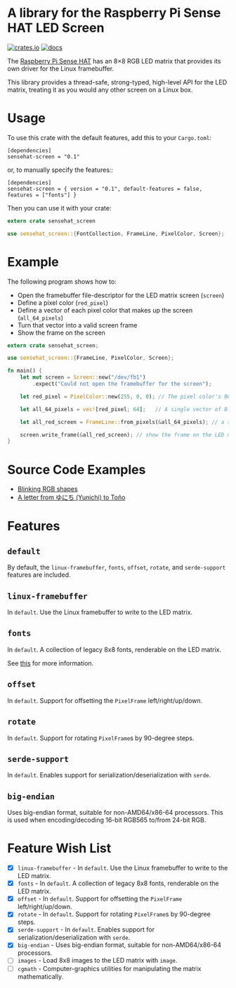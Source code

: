A library for the Raspberry Pi Sense HAT LED Screen
====================================================

[![crates.io](https://img.shields.io/crates/v/sensehat-screen.svg)](https://crates.io/crates/sensehat-screen)
[![docs](https://docs.rs/sensehat-screen/badge.svg)](https://docs.rs/sensehat-screen)


The [Raspberry Pi Sense HAT](https://www.raspberrypi.org/products/sense-hat/) has an 8×8 RGB LED matrix that provides its own driver for the Linux framebuffer.

This library provides a thread-safe, strong-typed, high-level API for the LED matrix, treating it as you would any other screen on a Linux box.

# Usage

To use this crate with the default features, add this to your `Cargo.toml`:
```cargo
[dependencies]
sensehat-screen = "0.1"
```

or, to manually specify the features::

```cargo
[dependencies]
sensehat-screen = { version = "0.1", default-features = false, features = ["fonts"] }
```

Then you can use it with your crate:

```rust
extern crate sensehat_screen

use sensehat_screen::{FontCollection, FrameLine, PixelColor, Screen};
```

# Example

The following program shows how to:

* Open the framebuffer file-descriptor for the LED matrix screen (`screen`)
* Define a pixel color (`red_pixel`)
* Define a vector of each pixel color that makes up the screen (`all_64_pixels`)
* Turn that vector into a valid screen frame
* Show the frame on the screen

```rust
extern crate sensehat_screen;

use sensehat_screen::{FrameLine, PixelColor, Screen};

fn main() {
    let mut screen = Screen::new("/dev/fb1")
        .expect("Could not open the framebuffer for the screen");

    let red_pixel = PixelColor::new(255, 0, 0); // The pixel color's RGB components are each in the range of 0 <= c < 256.

    let all_64_pixels = vec![red_pixel; 64];   // A single vector of 8 x 8 = 64 pixel colors (rows are grouped by chunks of 8)

    let all_red_screen = FrameLine::from_pixels(&all_64_pixels); // a screen frame

    screen.write_frame(&all_red_screen); // show the frame on the LED matrix
}
```

# Source Code Examples

* [Blinking RGB shapes](./examples/blink.rs)
* [A letter from ゆにち (Yunichi) to Toño](./examples/letter.rs)


# Features

`default`
---------
By default, the `linux-framebuffer`, `fonts`, `offset`, `rotate`, and `serde-support` features are included.

`linux-framebuffer`
-------------------
In `default`. Use the Linux framebuffer to write to the LED matrix.

`fonts`
-------
In `default`. A collection of legacy 8x8 fonts, renderable on the LED matrix.

See [this](https://en.wikipedia.org/wiki/Endianness#Current_architectures) for more information.

`offset`
--------
In `default`. Support for offsetting the `PixelFrame` left/right/up/down.

`rotate`
--------
In `default`. Support for rotating `PixelFrame`s by 90-degree steps.

`serde-support`
---------------
In `default`. Enables support for serialization/deserialization with `serde`.

`big-endian`
------------
Uses big-endian format, suitable for non-AMD64/x86-64 processors. This is used when encoding/decoding 16-bit RGB565 to/from 24-bit RGB.

Feature Wish List
=================
* [X] `linux-framebuffer` - In `default`. Use the Linux framebuffer to write to the LED matrix.
* [X] `fonts` - In `default`. A collection of legacy 8x8 fonts, renderable on the LED matrix.
* [X] `offset` - In `default`. Support for offsetting the `PixelFrame` left/right/up/down.
* [X] `rotate` - In `default`. Support for rotating `PixelFrame`s by 90-degree steps.
* [X] `serde-support` - In `default`. Enables support for serialization/deserialization with `serde`.
* [X] `big-endian` - Uses big-endian format, suitable for non-AMD64/x86-64 processors.
* [ ] `images` - Load 8x8 images to the LED matrix with `image`.
* [ ] `cgmath` - Computer-graphics utilities for manipulating the matrix mathematically.
